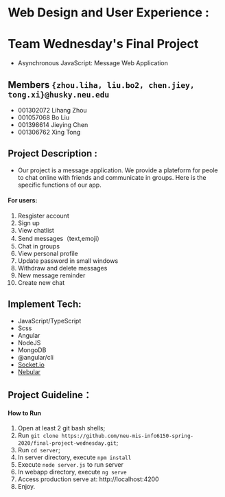 # Web Design and User Experience :
# Team Wednesday's Final Project
* Asynchronous JavaScript: Message Web Application

## Members `{zhou.liha, liu.bo2, chen.jiey, tong.xi}@husky.neu.edu`
* 001302072 Lihang Zhou
* 001057068 Bo Liu
* 001398614 Jieying Chen
* 001306762 Xing Tong

## Project Description : 
*   Our project is a message application. We provide a plateform for peole to chat online with friends and communicate in groups. Here is the specific functions of our app.

#### For users:
1. Resgister account
2. Sign up
3. View chatlist
4. Send messages（text,emoji）
5. Chat in groups
6. View personal profile
7. Update password in small windows
8. Withdraw and delete messages
9. New message reminder
10. Create new chat

## Implement Tech:
* JavaScript/TypeScript
* Scss
* Angular
* NodeJS
* MongoDB
* @angular/cli
* [Socket.io](https://socket.io)
* [Nebular](https://akveo.github.io/nebular/)

## Project Guideline：
#### How to Run
1. Open at least 2 git bash shells;
2. Run `git clone https://github.com/neu-mis-info6150-spring-2020/final-project-wednesday.git`;
3. Run `cd server`;
4. In server directory, execute `npm install`
5. Execute `node server.js` to run server
6. In webapp directory, execute `ng serve`
7. Access production serve at: http://localhost:4200
8. Enjoy.


